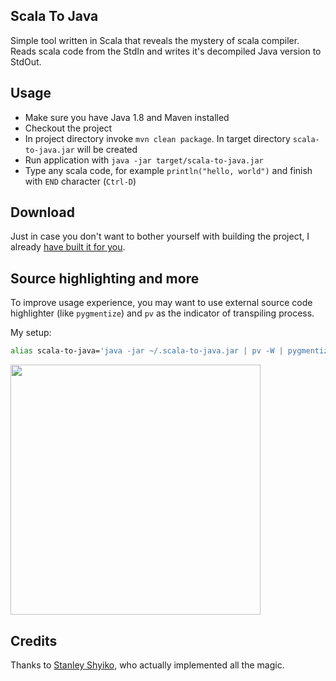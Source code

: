 Scala To Java
---------

Simple tool written in Scala that reveals the mystery of scala compiler. 
Reads scala code from the StdIn and writes it's decompiled Java version
 to StdOut.
 
 
Usage
---

* Make sure you have Java 1.8 and Maven installed
* Checkout the project
* In project directory invoke `mvn clean package`.
 In target directory `scala-to-java.jar` will be created
* Run application with `java -jar target/scala-to-java.jar`
* Type any scala code, for example `println("hello, world")`
and finish with `END` character (`Ctrl-D`)

Download
---

Just in case you don't want to bother yourself with building
the project, I already [have built it for you](https://github.com/Aivean/scala-to-java/releases/download/v1.0.1/scala-to-java.jar).


Source highlighting and more
---

To improve usage experience, you may want to use external source code 
highlighter (like `pygmentize`) and `pv` as the indicator of transpiling 
process. 

My setup:
```sh
alias scala-to-java='java -jar ~/.scala-to-java.jar | pv -W | pygmentize -f 256 -l java -O style=monokai'
```
<img src="https://cloud.githubusercontent.com/assets/2865203/8760097/b4fe881a-2cbe-11e5-9321-305e16d8ee52.png" 
width="400"/>


Credits
---

Thanks to [Stanley Shyiko](https://github.com/shyiko), who
actually implemented all the magic.
